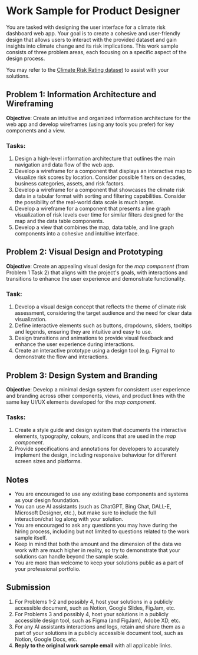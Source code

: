 # Work Sample for Product Designer

You are tasked with designing the user interface for a climate risk dashboard web app. Your goal is to create a cohesive and user-friendly design that allows users to interact with the provided dataset and gain insights into climate change and its risk implications. This work sample consists of three problem areas, each focusing on a specific aspect of the design process.

You may refer to the [Climate Risk Rating dataset](https://docs.google.com/spreadsheets/d/1Y_yiT-_7IimioBvcqiCPwLzTLazfdRyzZ4k3cpQXiAw) to assist with your solutions.

## Problem 1: Information Architecture and Wireframing

**Objective**: Create an intuitive and organized information architecture for the web app and develop wireframes (using any tools you prefer) for key components and a view.

### Tasks:
1. Design a high-level information architecture that outlines the main navigation and data flow of the web app.
2. Develop a wireframe for a component that displays an interactive map to visualize risk scores by location. Consider possible filters on decades, business categories, assets, and risk factors.
3. Develop a wireframe for a component that showcases the climate risk data in a tabular format with sorting and filtering capabilities. Consider the possibility of the real-world data scale is much larger.
4. Develop a wireframe for a component that presents a line graph visualization of risk levels over time for similar filters designed for the map and the data table components.
5. Develop a view that combines the map, data table, and line graph components into a cohesive and intuitive interface.

## Problem 2: Visual Design and Prototyping

**Objective**: Create an appealing visual design for the *map component* (from Problem 1 Task 2) that aligns with the project's goals, with interactions and transitions to enhance the user experience and demonstrate functionality.

### Task:
1. Develop a visual design concept that reflects the theme of climate risk assessment, considering the target audience and the need for clear data visualization.
2. Define interactive elements such as buttons, dropdowns, sliders, tooltips and legends, ensuring they are intuitive and easy to use.
3. Design transitions and animations to provide visual feedback and enhance the user experience during interactions.
4. Create an interactive prototype using a design tool (e.g. Figma) to demonstrate the flow and interactions.

## Problem 3: Design System and Branding

**Objective**: Develop a minimal design system for consistent user experience and branding across other components, views, and product lines with the same key UI/UX elements developed for the *map component*.

### Tasks:
1. Create a style guide and design system that documents the interactive elements, typography, colours, and icons that are used in the *map component*.
2. Provide specifications and annotations for developers to accurately implement the design, including responsive behaviour for different screen sizes and platforms.

## Notes

- You are encouraged to use any existing base components and systems as your design foundation.
- You can use AI assistants (such as ChatGPT, Bing Chat, DALL-E, Microsoft Designer, etc.), but make sure to include the full interaction/chat log along with your solution.
- You are encouraged to ask any questions you may have during the hiring process, including but not limited to questions related to the work sample itself.
- Keep in mind that both the amount and the dimension of the data we work with are much higher in reality, so try to demonstrate that your solutions can handle beyond the sample scale.
- You are more than welcome to keep your solutions public as a part of your professional portfolio.

## Submission

1. For Problems 1-2 and possibly 4, host your solutions in a publicly accessible document, such as Notion, Google Slides, FigJam, etc.
2. For Problems 3 and possibly 4, host your solutions in a publicly accessible design tool, such as Figma (and FigJam), Adobe XD, etc.
3. For any AI assistants interactions and logs, retain and share them as a part of your solutions in a publicly accessible document tool, such as Notion, Google Docs, etc.
4. **Reply to the original work sample email** with all applicable links.
